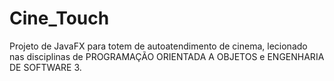 # Cine_Touch
 Projeto de JavaFX para totem de autoatendimento de cinema, lecionado nas disciplinas de PROGRAMAÇÃO ORIENTADA A OBJETOS e ENGENHARIA DE SOFTWARE 3.
